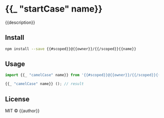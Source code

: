 # {{_ "startCase" name}}

{{description}}

## Install

```sh
npm install --save {{#scoped}}@{{owner}}/{{/scoped}}{{name}}
```

## Usage

```js
import {{_ "camelCase" name}} from '{{#scoped}}@{{owner}}/{{/scoped}}{{name}}';

{{_ "camelCase" name}} (); // result
```

## License

MIT © {{author}}
